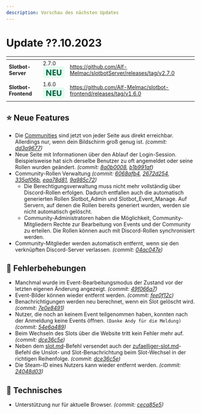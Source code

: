 ```yaml
---
description: Vorschau des nächsten Updates
---
```


# Update ??.10.2023

<table data-card-size="large" data-view="cards"><thead><tr><th></th><th></th><th data-hidden data-card-target data-type="content-ref"></th></tr></thead><tbody><tr><td><strong>Slotbot-Server</strong></td><td>2.7.0 <img src="../../../.gitbook/assets/Badge-New.png" alt="Neu" data-size="line"></td><td><a href="https://github.com/Alf-Melmac/slotbotServer/releases/tag/v2.7.0">https://github.com/Alf-Melmac/slotbotServer/releases/tag/v2.7.0</a></td></tr><tr><td><strong>Slotbot-Frontend</strong></td><td>1.6.0 <img src="../../../.gitbook/assets/Badge-New.png" alt="Neu" data-size="line"></td><td><a href="https://github.com/Alf-Melmac/slotbot-frontend/releases/tag/v1.6.0">https://github.com/Alf-Melmac/slotbot-frontend/releases/tag/v1.6.0</a></td></tr></tbody></table>

## ⭐ Neue Features

* Die [Communities](https://slotbot.de/guilds) sind jetzt von jeder Seite aus direkt erreichbar. Allerdings nur, wenn dein Bildschirm groß genug ist. _(commit:_ [_dd3a9677_](https://github.com/Alf-Melmac/slotbot-frontend/commit/dd3a9677d4e9ee114b2b8fdabf847f57a84a77b8)_)_
* Neue Seite mit Informationen über den Ablauf der Login-Session. Beispielsweise hat sich derselbe Benutzer zu oft angemeldet oder seine Rollen wurden geändert. _(commit:_ [_8a0b0008_](https://github.com/Alf-Melmac/slotbot-frontend/commit/8a0b0008d54041d519fe0e2b683590b388f7495c)_,_ [_b1b991af_](https://github.com/Alf-Melmac/slotbot-frontend/commit/b1b991afe9e87067880a66b2f9862c51e75956f8)_)_
* Community-Rollen Verwaltung _(commit:_ [_6068afb4_](https://github.com/Alf-Melmac/slotbot-frontend/commit/6068afb4eb0776099f5ab99de95f7e7e876d0520)_,_ [_2672d254_](https://github.com/Alf-Melmac/slotbot-frontend/commit/2672d254bb5ea0578684187042a283d4c653508f)_,_ [_335af06b_](https://github.com/Alf-Melmac/slotbotServer/commit/335af06b47abf15780bbb45c6a155efbd09dd1c3)_,_ [_eaa78d81_](https://github.com/Alf-Melmac/slotbotServer/commit/eaa78d819b829677097188d589e173463696e9d9)_,_ [_9a985c72_](https://github.com/Alf-Melmac/slotbotServer/commit/9a985c72298f5321000dd0f7581ceb8b11fca0ba)_)_
  * Die Berechtigungsverwaltung muss nicht mehr vollständig über Discord-Rollen erfolgen. Dadurch entfallen auch die automatisch generierten Rollen Slotbot\_Admin und Slotbot\_Event\_Manage. Auf Servern, auf denen die Rollen bereits generiert wurden, werden sie nicht automatisch gelöscht.
  * Community-Administratoren haben die Möglichkeit, Community-Mitgliedern Rechte zur Bearbeitung von Events und der Community zu erteilen. Die Rollen können auch mit Discord-Rollen synchronisiert werden.
* Community-Mitglieder werden automatisch entfernt, wenn sie den verknüpften Discord-Server verlassen. _(commit:_ [_04ac047e_](https://github.com/Alf-Melmac/slotbotServer/commit/04ac047ee4361fa7fda82709948b0223e7a35305)_)_

## 🐞 Fehlerbehebungen

* Manchmal wurde im Event-Bearbeitungsmodus der Zustand vor der letzten eigenen Änderung angezeigt. _(commit:_ [_49f066a7_](https://github.com/Alf-Melmac/slotbot-frontend/commit/49f066a7f72c1453ec5b1f1d22b55ce059140cf3)_)_
* Event-Bilder können wieder entfernt werden. _(commit:_ [_fee0f12c_](https://github.com/Alf-Melmac/slotbotServer/commit/fee0f12c248fbe3359a932bf56f2481239d31652)_)_
* Benachrichtigungen werden neu berechnet, wenn ein Slot gelöscht wird. _(commit:_ [_7e0e8491_](https://github.com/Alf-Melmac/slotbotServer/commit/7e0e84917ab8fc11ffc5b9d9cbffc96e7f01df80)_)_
* Nutzer, die noch an keinem Event teilgenommen haben, konnten nach der Anmeldung keine Events öffnen. `(Danke Andy für die Meldung)` _(commit:_ [_54e6a489_](https://github.com/Alf-Melmac/slotbotServer/commit/54e6a489541c5a0bcbd6b58fb28a3084fffb8465)_)_
* Beim Wechseln des Slots über die Website tritt kein Fehler mehr auf. _(commit:_ [_dce36c5e_](https://github.com/Alf-Melmac/slotbotServer/commit/dce36c5e460027041e97c9fef75397700d86fcce)_)_
* Neben dem [slot.md](../../integrationen/discord/bot-befehle/slot.md "mention")-Befehl versendet auch der [zufaelliger-slot.md](../../integrationen/discord/bot-befehle/zufaelliger-slot.md "mention")-Befehl die Unslot- und Slot-Benachrichtung beim Slot-Wechsel in der richtigen Reihenfolge. _(commit:_ [_dce36c5e_](https://github.com/Alf-Melmac/slotbotServer/commit/dce36c5e460027041e97c9fef75397700d86fcce)_)_
* Die Steam-ID eines Nutzers kann wieder entfernt werden. _(commit:_ [_24048d03_](https://github.com/Alf-Melmac/slotbotServer/commit/24048d03bf7f715da58d98c1b31a9a8af04bad3c)_)_

## 🔨 Technisches

* Unterstützung nur für aktuelle Browser. _(commit:_ [_ceca85e5_](https://github.com/Alf-Melmac/slotbot-frontend/commit/ceca85e5bff33b86d2aaeae99aafec2d4729f77b)_)_
